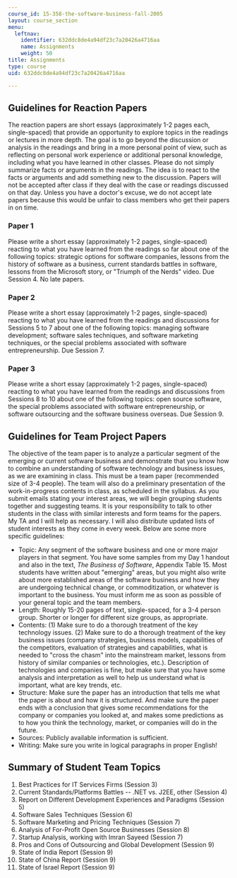 ```yaml
---
course_id: 15-358-the-software-business-fall-2005
layout: course_section
menu:
  leftnav:
    identifier: 632ddc8de4a94df23c7a20426a4716aa
    name: Assignments
    weight: 50
title: Assignments
type: course
uid: 632ddc8de4a94df23c7a20426a4716aa

---
```


Guidelines for Reaction Papers
------------------------------

The reaction papers are short essays (approximately 1-2 pages each, single-spaced) that provide an opportunity to explore topics in the readings or lectures in more depth. The goal is to go beyond the discussion or analysis in the readings and bring in a more personal point of view, such as reflecting on personal work experience or additional personal knowledge, including what you have learned in other classes. Please do not simply summarize facts or arguments in the readings. The idea is to react to the facts or arguments and add something new to the discussion. Papers will not be accepted after class if they deal with the case or readings discussed on that day. Unless you have a doctor's excuse, we do not accept late papers because this would be unfair to class members who get their papers in on time.

### Paper 1

Please write a short essay (approximately 1-2 pages, single-spaced) reacting to what you have learned from the readings so far about one of the following topics: strategic options for software companies, lessons from the history of software as a business, current standards battles in software, lessons from the Microsoft story, or "Triumph of the Nerds" video. Due Session 4. No late papers.

### Paper 2

Please write a short essay (approximately 1-2 pages, single-spaced) reacting to what you have learned from the readings and discussions for Sessions 5 to 7 about one of the following topics: managing software development; software sales techniques, and software marketing techniques, or the special problems associated with software entrepreneurship. Due Session 7.

### Paper 3

Please write a short essay (approximately 1-2 pages, single-spaced) reacting to what you have learned from the readings and discussions from Sessions 8 to 10 about one of the following topics: open source software, the special problems associated with software entrepreneurship, or software outsourcing and the software business overseas. Due Session 9.

Guidelines for Team Project Papers
----------------------------------

The objective of the team paper is to analyze a particular segment of the emerging or current software business and demonstrate that you know how to combine an understanding of software technology and business issues, as we are examining in class. This must be a team paper (recommended size of 3-4 people). The team will also do a preliminary presentation of the work-in-progress contents in class, as scheduled in the syllabus. As you submit emails stating your interest areas, we will begin grouping students together and suggesting teams. It is your responsibility to talk to other students in the class with similar interests and form teams for the papers. My TA and I will help as necessary. I will also distribute updated lists of student interests as they come in every week. Below are some more specific guidelines:

*   Topic: Any segment of the software business and one or more major players in that segment. You have some samples from my Day 1 handout and also in the text, _The Business of Software_, Appendix Table 15. Most students have written about "emerging" areas, but you might also write about more established areas of the software business and how they are undergoing technical change, or commoditization, or whatever is important to the business. You must inform me as soon as possible of your general topic and the team members.
*   Length: Roughly 15-20 pages of text, single-spaced, for a 3-4 person group. Shorter or longer for different size groups, as appropriate.
*   Contents: (1) Make sure to do a thorough treatment of the key technology issues. (2) Make sure to do a thorough treatment of the key business issues (company strategies, business models, capabilities of the competitors, evaluation of strategies and capabilities, what is needed to "cross the chasm" into the mainstream market, lessons from history of similar companies or technologies, etc.). Description of technologies and companies is fine, but make sure that you have some analysis and interpretation as well to help us understand what is important, what are key trends, etc.
*   Structure: Make sure the paper has an introduction that tells me what the paper is about and how it is structured. And make sure the paper ends with a conclusion that gives some recommendations for the company or companies you looked at, and makes some predictions as to how you think the technology, market, or companies will do in the future.
*   Sources: Publicly available information is sufficient.
*   Writing: Make sure you write in logical paragraphs in proper English!

Summary of Student Team Topics
------------------------------

1.  Best Practices for IT Services Firms (Session 3)
2.  Current Standards/Platforms Battles -- .NET vs. J2EE, other (Session 4)
3.  Report on Different Development Experiences and Paradigms (Session 5)
4.  Software Sales Techniques (Session 6)
5.  Software Marketing and Pricing Techniques (Session 7)
6.  Analysis of For-Profit Open Source Businesses (Session 8)
7.  Startup Analysis, working with Imran Sayeed (Session 7)
8.  Pros and Cons of Outsourcing and Global Development (Session 9)
9.  State of India Report (Session 9)
10.  State of China Report (Session 9)
11.  State of Israel Report (Session 9)
